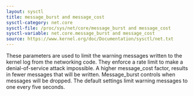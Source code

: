 ```yaml
---
layout: sysctl
title: message_burst and message_cost
sysctl-category: net.core
sysctl-file: /proc/sys/net/core/message_burst and message_cost
sysctl-variable: net.core.message_burst and message_cost
source: https://www.kernel.org/doc/Documentation/sysctl/net.txt
---
```


These parameters  are used to limit the warning messages written to the kernel
log from  the  networking  code.  They  enforce  a  rate  limit  to  make  a
denial-of-service attack  impossible. A higher message_cost factor, results in
fewer messages that will be written. Message_burst controls when messages will
be dropped.  The  default  settings  limit  warning messages to one every five
seconds.

